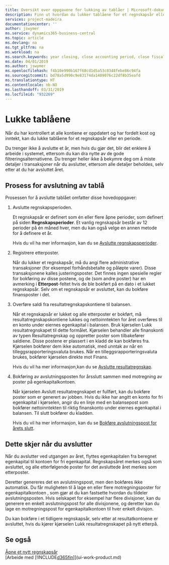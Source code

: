 ```yaml
---
title: Oversikt over oppgavene for lukking av tablåer | Microsoft-dokumentasjon
description: Finn ut hvordan du lukker tablåene for et regnskapsår eller en regnskapsperiode, og hva som skjer etter at du har lukket ved utgangen av året.
services: project-madeira
documentationcenter: ''
author: jswymer
ms.service: dynamics365-business-central
ms.topic: article
ms.devlang: na
ms.tgt_pltfrm: na
ms.workload: na
ms.search.keywords: year closing, close accounting period, close fiscal year, bank account detailed trial balance
ms.date: 04/01/2019
ms.author: jswymer
ms.openlocfilehash: f4b10e990b167f68cd1d5a53c8348febe86c94fa
ms.sourcegitcommit: bd78a5d990c9e83174da1409076c22df8b35eafd
ms.translationtype: HT
ms.contentlocale: nb-NO
ms.lasthandoff: 03/31/2019
ms.locfileid: "932269"
---
```

# <a name="closing-the-books"></a>Lukke tablåene
Når du har kontrollert at alle kontiene er oppdatert og har fordelt kost og inntekt, kan du lukke tablåene for et regnskapsår eller en periode.

Du trenger ikke å avslutte et år, men hvis du gjør det, blir det enklere å arbeide i systemet, ettersom du kan dra nytte av de gode filtreringsalternativene. Du trenger heller ikke å bekymre deg om å miste detaljer i transaksjoner når du avslutter, ettersom alle detaljer beholdes, selv etter at du har avsluttet året.

## <a name="closing-book-process"></a>Prosess for avslutning av tablå
Prosessen for å avslutte tablået omfatter disse hovedoppgaver:

1. Avslutte regnskapsperioden.

    Et regnskapsår er definert som én eller flere åpne perioder, som definert på siden **Regnskapsperioder**. Et vanlig regnskapsår består av 12 perioder på én måned hver, men du kan også velge en annen metode for å definere et år.

    Hvis du vil ha mer informasjon, kan du se [Avslutte regnskapsperioder](year-close-account-periods.md).
2. Registrere etterposter.

    Når du lukker et regnskapsår, må du angi flere administrative transaksjoner (for eksempel forhåndsbetalte og påløpte varer). Disse transaksjonene kalles justeringsposter. Det finnes ingen spesielle regler for bokføring av disse postene, og de (som andre poster) har en avmerking i **Etterpost**-feltet hvis de ble bokført på en dato i et lukket regnskapsår. Selv om et regnskapsår er avsluttet, kan du bokføre finansposter i det.
3. Overføre saldi fra resultatregnskapskontiene til balansen.

    Når et regnskapsår er lukket og alle etterposter er bokført, må resultatregnskapskontiene lukkes og nettoinntekten for året overføres til en konto under eiernes egenkapital i balansen. Bruk kjørselen Lukk resultatregnskapet til dette formålet. Kjørselen behandler alle finanskonti av typen Resultatregnskap og oppretter poster som tilbakefører saldiene. Disse postene er plassert i en kladd de kan bokføres fra. Kjørselen bokfører dem ikke automatisk, med unntak av når en tilleggsrapporteringsvaluta brukes. Når en tilleggsrapporteringsvaluta brukes, bokfører kjørselen direkte mot Finans.

    Hvis du vil ha mer informasjon,kan du se [Avslutte resultatregnskap](year-close-income-statement.md).
4. Bokføring av avslutningsposten for årsslutt sammen med motregning av poster på egenkapitalkontoen.

    Når kjørselen Avslutt resultatregnskapet er fullført, kan du bokføre poster som er generert av jobben. Hvis du ikke har angitt en konto for fri egenkapital i kjørselen, angir du en linje med en balansepost som bokfører nettoinntekten til riktig finanskonto under eiernes egenkapital i balansen. Til slutt bokfører du kladden.

    Hvis du vil ha mer informasjon, kan du se [Bokføre avslutningspost for årets slutt](year-how-post-year-end-close-entry.md).

## <a name="what-happens-when-you-close"></a>Dette skjer når du avslutter
Når du avslutter ved utgangen av året, flyttes egenkapitalen fra beregnet egenkapital til kontoen for fri egenkapital. Regnskapsåret merkes også som avsluttet, og alle etterfølgende poster for det avsluttede året merkes som etterposter.

Deretter genereres det en avslutningspost, men den bokføres ikke automatisk. Du får muligheten til å lage en eller flere motregningsposter for egenkapitalkontoen , som gjør at du kan fastsette hvordan du tildeler avslutningsposten. Hvis selskapet for eksempel har flere divisjoner, kan du generere en enkelt avslutningspost for alle divisjonene, og deretter kan du lage en motregningspost for egenkapitalkontoen til hver enkelt divisjon.

Du kan bokføre i et tidligere regnskapsår, selv etter at resultatkontoene er avsluttet, hvis du kjører kjørselen Lukk resultatregnskapet på nytt etterpå.

## <a name="see-also"></a>Se også
[Åpne et nytt regnskapsår](finance-how-open-new-fiscal-year.md)  
[Arbeide med [!INCLUDE[d365fin](includes/d365fin_md.md)]](ui-work-product.md)
